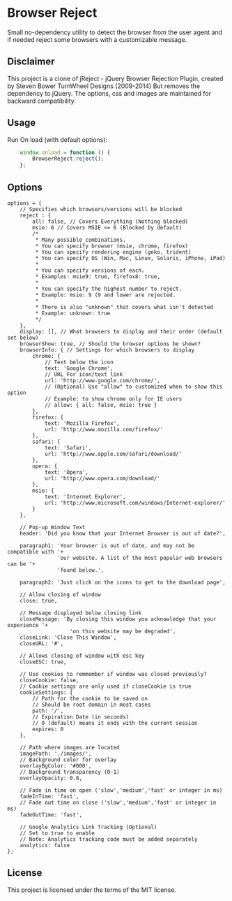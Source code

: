 Browser Reject
================================
Small no-dependency utility to detect the browser from the user agent and if needed reject some browsers with a customizable message.  

## Disclaimer
This project is a clone of jReject - jQuery Browser Rejection Plugin, created by Steven Bower TurnWheel Designs (2009-2014)
But removes the dependency to jQuery.
The options, css and images are maintained for backward compatibility.

## Usage
Run On load (with default options):
```javascript
    window.onload = function () {
        BrowserReject.reject();
	};
```

## Options
	options = {
		// Specifies which browsers/versions will be blocked
		reject : {
			all: false, // Covers Everything (Nothing blocked)
			msie: 6 // Covers MSIE <= 6 (Blocked by default)
			/*
			 * Many possible combinations.
			 * You can specify browser (msie, chrome, firefox)
			 * You can specify rendering engine (geko, trident)
			 * You can specify OS (Win, Mac, Linux, Solaris, iPhone, iPad)
			 *
			 * You can specify versions of each.
			 * Examples: msie9: true, firefox8: true,
			 *
			 * You can specify the highest number to reject.
			 * Example: msie: 9 (9 and lower are rejected.
			 *
			 * There is also "unknown" that covers what isn't detected
			 * Example: unknown: true
			 */
		},
		display: [], // What browsers to display and their order (default set below)
		browserShow: true, // Should the browser options be shown?
		browserInfo: { // Settings for which browsers to display
			chrome: {
				// Text below the icon
				text: 'Google Chrome',
				// URL For icon/text link
				url: 'http://www.google.com/chrome/',
				// (Optional) Use "allow" to customized when to show this option
				// Example: to show chrome only for IE users
				// allow: { all: false, msie: true }
			},
			firefox: {
				text: 'Mozilla Firefox',
				url: 'http://www.mozilla.com/firefox/'
			},
			safari: {
				text: 'Safari',
				url: 'http://www.apple.com/safari/download/'
			},
			opera: {
				text: 'Opera',
				url: 'http://www.opera.com/download/'
			},
			msie: {
				text: 'Internet Explorer',
				url: 'http://www.microsoft.com/windows/Internet-explorer/'
			}
		},

		// Pop-up Window Text
		header: 'Did you know that your Internet Browser is out of date?',

		paragraph1: 'Your browser is out of date, and may not be compatible with '+
					'our website. A list of the most popular web browsers can be '+
					'found below.',

		paragraph2: 'Just click on the icons to get to the download page',

		// Allow closing of window
		close: true,

		// Message displayed below closing link
		closeMessage: 'By closing this window you acknowledge that your experience '+
						'on this website may be degraded',
		closeLink: 'Close This Window',
		closeURL: '#',

		// Allows closing of window with esc key
		closeESC: true,

		// Use cookies to remmember if window was closed previously?
		closeCookie: false,
		// Cookie settings are only used if closeCookie is true
		cookieSettings: {
			// Path for the cookie to be saved on
			// Should be root domain in most cases
			path: '/',
			// Expiration Date (in seconds)
			// 0 (default) means it ends with the current session
			expires: 0
		},

		// Path where images are located
		imagePath: './images/',
		// Background color for overlay
		overlayBgColor: '#000',
		// Background transparency (0-1)
		overlayOpacity: 0.8,

		// Fade in time on open ('slow','medium','fast' or integer in ms)
		fadeInTime: 'fast',
		// Fade out time on close ('slow','medium','fast' or integer in ms)
		fadeOutTime: 'fast',

		// Google Analytics Link Tracking (Optional)
		// Set to true to enable
		// Note: Analytics tracking code must be added separately
		analytics: false
	};

## License
This project is licensed under the terms of the MIT license.